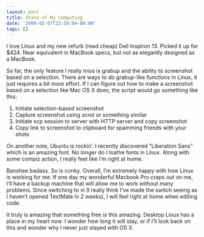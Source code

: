 ```yaml
---
layout: post
title: State of My Computing
date: '2009-02-07T23:59:04-08:00'
tags: []
---
```

I love Linux and my new refurb (read cheap) Dell Inspiron 13. Picked it up for
$424. Near equivalent in MacBook specs, but not as elegantly designed as a
MacBook.<!--more-->

So far, the only feature I really miss is grabup and the ability to screenshot
based on a selection. There are ways to do grabup-like functions in Linux, it
just requires a bit more effort. If I can figure out how to make a screenshot
based on a selection like Mac OS X does, the script would go something like
this:

1. Initiate selection-based screenshot  
2. Capture screenshot using scrot or something similar  
3. Initiate scp session to server with HTTP server and copy screenshot  
4. Copy link to screenshot to clipboard for spamming friends with your shots

On another note, Ubuntu is rockin’. I recently discovered “Liberation Sans”
which is an amazing font. No longer do I loathe fonts in Linux. Along with some
compiz action, I really feel like I’m right at home.

Banshee badass. So is conky. Overall, I’m extremely happy with how Linux is
working for me. If one day my wonderful Macbook Pro craps out on me, I’ll have a
backup machine that will allow me to work without many problems. Since switching
to vi (I really think I’ve made the switch seeing as I haven’t opened TextMate
in 2 weeks), I will feel right at home when editing code.

It truly is amazing that something free is this amazing. Desktop Linux has a
place in my heart now. I wonder how long it will stay, or if I’ll look back on
this and wonder why I never just stayed with OS X.
